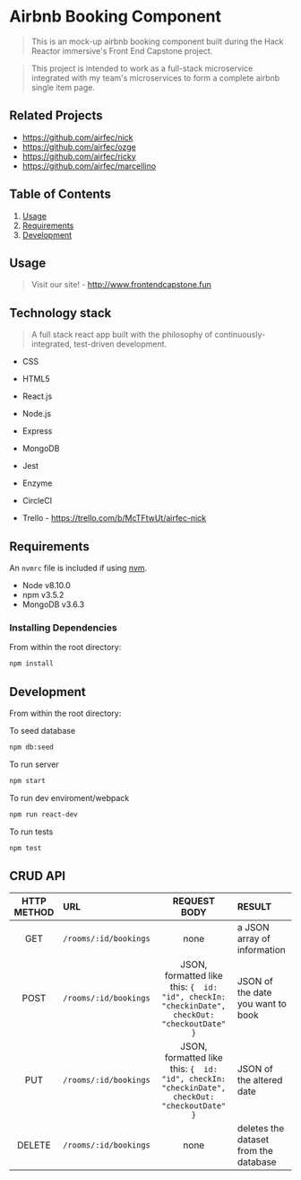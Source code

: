 # Airbnb Booking Component

> This is an mock-up airbnb booking component built during the Hack Reactor immersive's Front End Capstone project.

> This project is intended to work as a full-stack microservice integrated with my team's microservices to form a complete airbnb single item page.

## Related Projects

- https://github.com/airfec/nick
- https://github.com/airfec/ozge
- https://github.com/airfec/ricky
- https://github.com/airfec/marcellino

## Table of Contents

1.  [Usage](#Usage)
1.  [Requirements](#requirements)
1.  [Development](#development)

## Usage

> Visit our site! - http://www.frontendcapstone.fun

## Technology stack

> A full stack react app built with the philosophy of continuously-integrated, test-driven development.

- CSS
- HTML5
- React.js
- Node.js
- Express
- MongoDB

- Jest
- Enzyme
- CircleCI

- Trello - https://trello.com/b/McTFtwUt/airfec-nick

## Requirements

An `nvmrc` file is included if using [nvm](https://github.com/creationix/nvm).

- Node v8.10.0
- npm v3.5.2
- MongoDB v3.6.3

### Installing Dependencies

From within the root directory:

```sh
npm install
```

## Development

From within the root directory:

To seed database

```sh
npm db:seed
```

To run server

```sh
npm start
```

To run dev enviroment/webpack

```sh
npm run react-dev
```

To run tests

```sh
npm test
```

## CRUD API

| HTTP METHOD | URL | REQUEST BODY | RESULT |
|:----:|:-----------|:------------:|:-------|
| GET | `/rooms/:id/bookings` | none | a JSON array of information |
| POST | `/rooms/:id/bookings` | JSON, formatted like this: ` {  id: "id", checkIn: "checkinDate", checkOut: "checkoutDate"  } `| JSON of the date you want to book |
| PUT | `/rooms/:id/bookings` | JSON, formatted like this: ` {  id: "id", checkIn: "checkinDate", checkOut: "checkoutDate"  } ` | JSON of the altered date |
| DELETE | `/rooms/:id/bookings` | none | deletes the dataset from the database |

